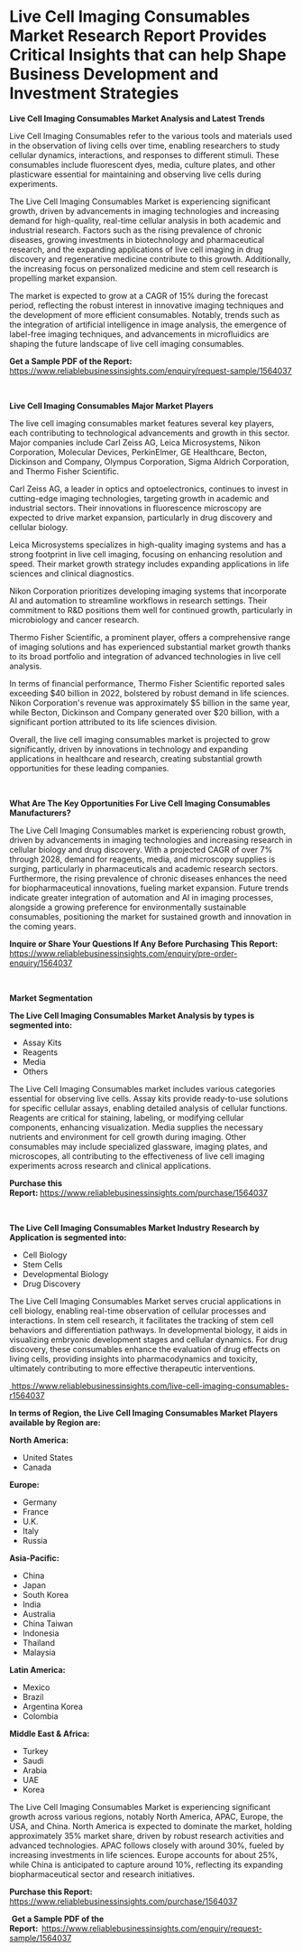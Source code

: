 <p><h1>Live Cell Imaging Consumables Market Research Report Provides Critical Insights that can help Shape Business Development and Investment Strategies</h1></p><p><strong>Live Cell Imaging Consumables Market Analysis and Latest Trends</strong></p>
<p><p>Live Cell Imaging Consumables refer to the various tools and materials used in the observation of living cells over time, enabling researchers to study cellular dynamics, interactions, and responses to different stimuli. These consumables include fluorescent dyes, media, culture plates, and other plasticware essential for maintaining and observing live cells during experiments.</p><p>The Live Cell Imaging Consumables Market is experiencing significant growth, driven by advancements in imaging technologies and increasing demand for high-quality, real-time cellular analysis in both academic and industrial research. Factors such as the rising prevalence of chronic diseases, growing investments in biotechnology and pharmaceutical research, and the expanding applications of live cell imaging in drug discovery and regenerative medicine contribute to this growth. Additionally, the increasing focus on personalized medicine and stem cell research is propelling market expansion.</p><p>The market is expected to grow at a CAGR of 15% during the forecast period, reflecting the robust interest in innovative imaging techniques and the development of more efficient consumables. Notably, trends such as the integration of artificial intelligence in image analysis, the emergence of label-free imaging techniques, and advancements in microfluidics are shaping the future landscape of live cell imaging consumables.</p></p>
<p><strong>Get a Sample PDF of the Report:&nbsp;</strong> <a href="https://www.reliablebusinessinsights.com/enquiry/request-sample/1564037?utm_campaign=2809&utm_medium=2&utm_source=Github&utm_content=ia&utm_term=14042025&utm_id=live-cell-imaging-consumables">https://www.reliablebusinessinsights.com/enquiry/request-sample/1564037</a></p>
<p>&nbsp;</p>
<p><strong>Live Cell Imaging Consumables Major Market Players</strong></p>
<p><p>The live cell imaging consumables market features several key players, each contributing to technological advancements and growth in this sector. Major companies include Carl Zeiss AG, Leica Microsystems, Nikon Corporation, Molecular Devices, PerkinElmer, GE Healthcare, Becton, Dickinson and Company, Olympus Corporation, Sigma Aldrich Corporation, and Thermo Fisher Scientific.</p><p>Carl Zeiss AG, a leader in optics and optoelectronics, continues to invest in cutting-edge imaging technologies, targeting growth in academic and industrial sectors. Their innovations in fluorescence microscopy are expected to drive market expansion, particularly in drug discovery and cellular biology. </p><p>Leica Microsystems specializes in high-quality imaging systems and has a strong footprint in live cell imaging, focusing on enhancing resolution and speed. Their market growth strategy includes expanding applications in life sciences and clinical diagnostics.</p><p>Nikon Corporation prioritizes developing imaging systems that incorporate AI and automation to streamline workflows in research settings. Their commitment to R&D positions them well for continued growth, particularly in microbiology and cancer research.</p><p>Thermo Fisher Scientific, a prominent player, offers a comprehensive range of imaging solutions and has experienced substantial market growth thanks to its broad portfolio and integration of advanced technologies in live cell analysis.</p><p>In terms of financial performance, Thermo Fisher Scientific reported sales exceeding $40 billion in 2022, bolstered by robust demand in life sciences. Nikon Corporation's revenue was approximately $5 billion in the same year, while Becton, Dickinson and Company generated over $20 billion, with a significant portion attributed to its life sciences division.</p><p>Overall, the live cell imaging consumables market is projected to grow significantly, driven by innovations in technology and expanding applications in healthcare and research, creating substantial growth opportunities for these leading companies.</p></p>
<p>&nbsp;</p>
<p><strong>What Are The Key Opportunities For Live Cell Imaging Consumables Manufacturers?</strong></p>
<p><p>The Live Cell Imaging Consumables market is experiencing robust growth, driven by advancements in imaging technologies and increasing research in cellular biology and drug discovery. With a projected CAGR of over 7% through 2028, demand for reagents, media, and microscopy supplies is surging, particularly in pharmaceuticals and academic research sectors. Furthermore, the rising prevalence of chronic diseases enhances the need for biopharmaceutical innovations, fueling market expansion. Future trends indicate greater integration of automation and AI in imaging processes, alongside a growing preference for environmentally sustainable consumables, positioning the market for sustained growth and innovation in the coming years.</p></p>
<p><strong>Inquire or Share Your Questions If Any Before Purchasing This Report:</strong> <a href="https://www.reliablebusinessinsights.com/enquiry/pre-order-enquiry/1564037?utm_campaign=2809&utm_medium=2&utm_source=Github&utm_content=ia&utm_term=14042025&utm_id=live-cell-imaging-consumables">https://www.reliablebusinessinsights.com/enquiry/pre-order-enquiry/1564037</a></p>
<p>&nbsp;</p>
<p><strong>Market Segmentation</strong></p>
<p><strong>The Live Cell Imaging Consumables Market Analysis by types is segmented into:</strong></p>
<p><ul><li>Assay Kits</li><li>Reagents</li><li>Media</li><li>Others</li></ul></p>
<p><p>The Live Cell Imaging Consumables market includes various categories essential for observing live cells. Assay kits provide ready-to-use solutions for specific cellular assays, enabling detailed analysis of cellular functions. Reagents are critical for staining, labeling, or modifying cellular components, enhancing visualization. Media supplies the necessary nutrients and environment for cell growth during imaging. Other consumables may include specialized glassware, imaging plates, and microscopes, all contributing to the effectiveness of live cell imaging experiments across research and clinical applications.</p></p>
<p><strong>Purchase this Report:&nbsp;</strong><a href="https://www.reliablebusinessinsights.com/purchase/1564037?utm_campaign=2809&utm_medium=2&utm_source=Github&utm_content=ia&utm_term=14042025&utm_id=live-cell-imaging-consumables">https://www.reliablebusinessinsights.com/purchase/1564037</a></p>
<p>&nbsp;</p>
<p><strong>The Live Cell Imaging Consumables Market Industry Research by Application is segmented into:</strong></p>
<p><ul><li>Cell Biology</li><li>Stem Cells</li><li>Developmental Biology</li><li>Drug Discovery</li></ul></p>
<p><p>The Live Cell Imaging Consumables Market serves crucial applications in cell biology, enabling real-time observation of cellular processes and interactions. In stem cell research, it facilitates the tracking of stem cell behaviors and differentiation pathways. In developmental biology, it aids in visualizing embryonic development stages and cellular dynamics. For drug discovery, these consumables enhance the evaluation of drug effects on living cells, providing insights into pharmacodynamics and toxicity, ultimately contributing to more effective therapeutic interventions.</p></p>
<p><a href="https://www.reliablebusinessinsights.com/live-cell-imaging-consumables-r1564037?utm_campaign=2809&utm_medium=2&utm_source=Github&utm_content=ia&utm_term=14042025&utm_id=live-cell-imaging-consumables">&nbsp;https://www.reliablebusinessinsights.com/live-cell-imaging-consumables-r1564037</a></p>
<p><strong>In terms of Region, the Live Cell Imaging Consumables Market Players available by Region are:</strong></p>
<p>
    <p> <strong> North America: </strong>
        <ul>
            <li>United States</li>
            <li>Canada</li>
        </ul>
        </p> 
    <p> <strong> Europe: </strong>
        <ul>
            <li>Germany</li>
            <li>France</li>
            <li>U.K.</li>
            <li>Italy</li>
            <li>Russia</li>
        </ul>
        </p> 
    <p> <strong> Asia-Pacific: </strong>
        <ul>
            <li>China</li>
            <li>Japan</li>
            <li>South Korea</li>
            <li>India</li>
            <li>Australia</li>
            <li>China Taiwan</li>
            <li>Indonesia</li>
            <li>Thailand</li>
            <li>Malaysia</li>
        </ul>
        </p> 
    <p> <strong> Latin America: </strong>
        <ul>
            <li>Mexico</li>
            <li>Brazil</li>
            <li>Argentina Korea</li>
            <li>Colombia</li>
        </ul>
        </p> 
    <p> <strong> Middle East & Africa: </strong>
        <ul>
            <li>Turkey</li>
            <li>Saudi</li>
            <li>Arabia</li>
            <li>UAE</li>
            <li>Korea</li>
        </ul>
    </p>
    </p>
<p><p>The Live Cell Imaging Consumables Market is experiencing significant growth across various regions, notably North America, APAC, Europe, the USA, and China. North America is expected to dominate the market, holding approximately 35% market share, driven by robust research activities and advanced technologies. APAC follows closely with around 30%, fueled by increasing investments in life sciences. Europe accounts for about 25%, while China is anticipated to capture around 10%, reflecting its expanding biopharmaceutical sector and research initiatives.</p></p>
<p><strong>Purchase this Report: </strong><a href="https://www.reliablebusinessinsights.com/purchase/1564037?utm_campaign=2809&utm_medium=2&utm_source=Github&utm_content=ia&utm_term=14042025&utm_id=live-cell-imaging-consumables">https://www.reliablebusinessinsights.com/purchase/1564037</a></p>
<p>&nbsp;<strong>Get a Sample PDF of the Report:&nbsp;&nbsp;</strong><a href="https://www.reliablebusinessinsights.com/enquiry/request-sample/1564037?utm_campaign=2809&utm_medium=2&utm_source=Github&utm_content=ia&utm_term=14042025&utm_id=live-cell-imaging-consumables">https://www.reliablebusinessinsights.com/enquiry/request-sample/1564037</a></p>
<p><strong></strong></p>
<p><p></p><p></p><p></p></p>